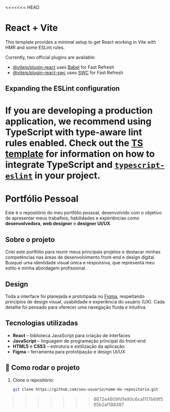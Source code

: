 <<<<<<< HEAD
# React + Vite

This template provides a minimal setup to get React working in Vite with HMR and some ESLint rules.

Currently, two official plugins are available:

- [@vitejs/plugin-react](https://github.com/vitejs/vite-plugin-react/blob/main/packages/plugin-react) uses [Babel](https://babeljs.io/) for Fast Refresh
- [@vitejs/plugin-react-swc](https://github.com/vitejs/vite-plugin-react/blob/main/packages/plugin-react-swc) uses [SWC](https://swc.rs/) for Fast Refresh

## Expanding the ESLint configuration

If you are developing a production application, we recommend using TypeScript with type-aware lint rules enabled. Check out the [TS template](https://github.com/vitejs/vite/tree/main/packages/create-vite/template-react-ts) for information on how to integrate TypeScript and [`typescript-eslint`](https://typescript-eslint.io) in your project.
=======
# Portfólio Pessoal

Este é o repositório do meu portfólio pessoal, desenvolvido com o objetivo de apresentar meus trabalhos, habilidades e experiências como **desenvolvedora**, **web designer** e **designer UI/UX**.

## Sobre o projeto

Criei este portfólio para reunir meus principais projetos e destacar minhas competências nas áreas de desenvolvimento front-end e design digital. Busquei uma identidade visual única e responsiva, que representa meu estilo e minha abordagem profissional.

## Design

Toda a interface foi planejada e prototipada no [Figma]([https://www.figma.com/](https://www.figma.com/design/iobpV5W0hCzLkvnafuNpBg/Sem-t%C3%ADtulo?node-id=0-1&p=f&t=kZDT8GDceM1KElUU-0)), respeitando princípios de design visual, usabilidade e experiência do usuário (UX). Cada detalhe foi pensado para oferecer uma navegação fluida e intuitiva.

## Tecnologias utilizadas

- **React** – biblioteca JavaScript para criação de interfaces
- **JavaScript** – linguagem de programação principal do front-end
- **HTML5** e **CSS3** – estrutura e estilização da aplicação
- **Figma** – ferramenta para prototipação e design UI/UX

## 🚀 Como rodar o projeto

1. Clone o repositório:
   ```bash
   git clone https://github.com/seu-usuario/nome-do-repositorio.git
>>>>>>> 8672e4609fd1e90c6ca1117b69f565b2af188387
